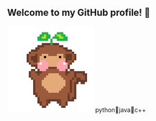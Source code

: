 ## Welcome to my GitHub profile! 🌱
![me](https://github.com/lanah9/lanah9/blob/main/dance%20gif.gif) python🐸java🐸c++
